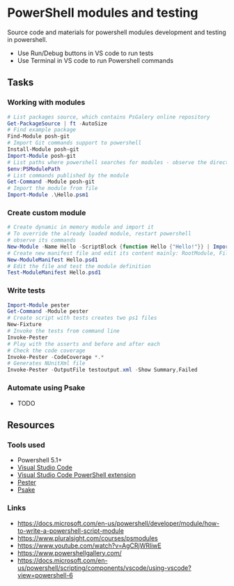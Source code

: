 # PowerShell modules and testing

Source code and materials for powershell modules development and testing in powershell.

* Use Run/Debug buttons in VS code to run tests
* Use Terminal in VS code to run Powershell commands

## Tasks

### Working with modules

```powershell
# List packages source, which contains PsGalery online repository
Get-PackageSource | ft -AutoSize
# Find example package
Find-Module posh-git
# Import Git commands support to powershell
Install-Module posh-git
Import-Module posh-git
# List paths where powershell searches for modules - observe the directory structure
$env:PSModulePath
# List commands published by the module
Get-Command -Module posh-git
# Import the module from file
Import-Module .\Hello.psm1
```

### Create custom module

```powershell
# Create dynamic in memory module and import it
# To override the already loaded module, restart powershell
# observe its commands
New-Module -Name Hello -ScriptBlock {function Hello {"Hello!"}} | Import-module
# Create new manifest file and edit its content mainly: RootModule, FileList, FunctionsToExport
New-ModuleManifest Hello.psd1
# Edit the file and test the module definition
Test-ModuleManifest Hello.psd1
```

### Write tests

```powershell
Import-Module pester
Get-Command -Module pester
# Create script with tests creates two ps1 files
New-Fixture
# Invoke the tests from command line
Invoke-Pester
# Play with the asserts and before and after each
# Check the code coverage
Invoke-Pester -CodeCoverage *.*
# Generates NUnitXml file
Invoke-Pester -OutputFile testoutput.xml -Show Summary,Failed
```

### Automate using Psake

* TODO


## Resources

### Tools used

* Powershell 5.1+
* [Visual Studio Code](https://code.visualstudio.com/)
* [Visual Studio Code PowerShell extension](https://marketplace.visualstudio.com/items?itemName=ms-vscode.PowerShell)
* [Pester](https://github.com/pester/Pester)
* [Psake](https://github.com/psake/psake)

### Links

* https://docs.microsoft.com/en-us/powershell/developer/module/how-to-write-a-powershell-script-module
* https://www.pluralsight.com/courses/psmodules
* https://www.youtube.com/watch?v=AgCRjWRliwE
* https://www.powershellgallery.com/
* https://docs.microsoft.com/en-us/powershell/scripting/components/vscode/using-vscode?view=powershell-6